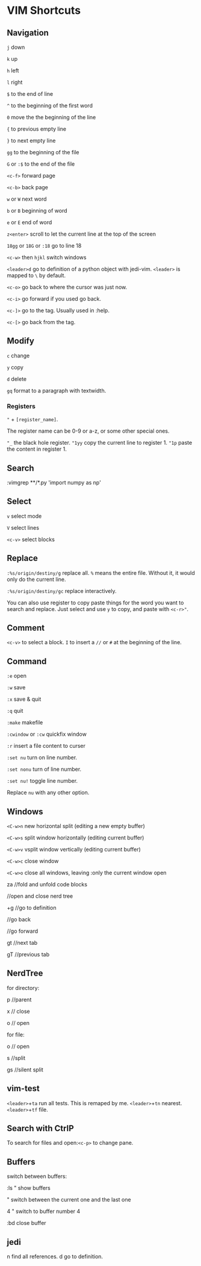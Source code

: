 # VIM Shortcuts

## Navigation
`j` down

`k` up

`h` left

`l` right

`$` to the end of line

`^` to the beginning of the first word

`0` move the the beginning of the line

`{` to previous empty line

`}` to next empty line

`gg` to the beginning of the file

`G` or `:$` to the end of the file

`<c-f>` forward page

`<c-b>` back page

`w` or `W` next word

`b` or `B` beginning of word

`e` or `E` end of word

`z<enter>` scroll to let the current line at the top of the screen

`18gg` or `18G` or `:18` go to line 18

`<c-w>` then `hjkl` switch windows

`<leader>d` go to definition of a python object with jedi-vim. `<leader>` is mapped to `\` by default.

`<c-o>` go back to where the cursor was just now.

`<c-i>` go forward if you used go back.

`<c-]>` go to the tag. Usually used in :help.

`<c-[>` go back from the tag.

## Modify
`c` change

`y` copy

`d` delete

`gq` format to a paragraph with textwidth.

### Registers

`"` + `[register_name]`.

The register name can be 0-9 or a-z, or some other special ones.

`"_` the black hole register.
`"1yy` copy the current line to register 1.
`"1p` paste the content in register 1.

## Search

:vimgrep **/*.py 'import numpy as np'

## Select

`v` select mode

`V` select lines

`<c-v>` select blocks



## Replace

`:%s/origin/destiny/g` replace all. `%` means the entire file. Without it, it would only do the current line.

`:%s/origin/destiny/gc` replace interactively.

You can also use register to copy paste things for the word you want to search and replace. Just select and use `y` to copy, 
and paste with `<c-r>"`.



## Comment

`<c-v>` to select a block. `I` to insert a `//` or `#` at the beginning of the line.



## Command

`:e` open

`:w` save

`:x` save & quit

`:q` quit

`:make` makefile

`:cwindow` or `:cw` quickfix window

`:r` insert a file content to curser

`:set nu` turn on line number.

`:set nonu` turn of line number.

`:set nu!` toggle line number.

Replace `nu` with any other option.



## Windows

`<C-w>n` new horizontal split (editing a new empty buffer)

`<C-w>s` split window horizontally (editing current buffer)

`<C-w>v` vsplit window vertically (editing current buffer)

`<C-w>c` close window

`<C-w>o` close all windows, leaving :only the current window open



za //fold and unfold code blocks

<c-n> //open and close nerd tree

\+g //go to definition

<c-o> //go back

<c-i> //go forward

gt //next tab

gT //previous tab



## NerdTree

for directory:

p //parent

x // close

o // open

for file:

o // open

s //split

gs //silent split



## vim-test

`<leader>`+`ta` run all tests. This is remaped by me.
`<leader>`+`tn` nearest.
`<leader>`+`tf` file.


## Search with CtrlP

To search for files and open:`<c-p>`
<c-f> <c-b> to change pane.



## Buffers

switch between buffers:

:ls " show buffers

<c-6> " switch between the current one and the last one

4<c-6> " switch to buffer number 4

:bd close buffer

## jedi
<leader>n find all references.
<leader>d go to definition.
